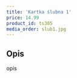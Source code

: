 ```yaml
---
title: 'Kartka ślubna 1'
price: 14.99
product_id: ts385
media_order: slub1.jpg
---
```


## Opis

opis


